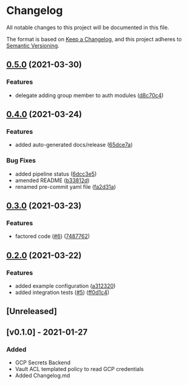 # Changelog
All notable changes to this project will be documented in this file.

The format is based on [Keep a Changelog](https://keepachangelog.com/en/1.0.0/),
and this project adheres to [Semantic Versioning](https://semver.org/spec/v2.0.0.html).

## [0.5.0](https://www.github.com/devops-adeel/terraform-vault-secrets-gcp/compare/v0.4.0...v0.5.0) (2021-03-30)


### Features

* delegate adding group member to auth modules ([d8c70c4](https://www.github.com/devops-adeel/terraform-vault-secrets-gcp/commit/d8c70c435d5de8b9ca453a2e955236a5b8e6df79))

## [0.4.0](https://www.github.com/devops-adeel/terraform-vault-secrets-gcp/compare/v0.3.0...v0.4.0) (2021-03-24)


### Features

* added auto-generated docs/release ([65dce7a](https://www.github.com/devops-adeel/terraform-vault-secrets-gcp/commit/65dce7a1ca5aa9e3fe82252486a01fd21ed27c34))


### Bug Fixes

* added pipeline status ([6dcc3e5](https://www.github.com/devops-adeel/terraform-vault-secrets-gcp/commit/6dcc3e5a24b29bfece7a3ba4ecfd15f984d740c7))
* amended README ([b33812d](https://www.github.com/devops-adeel/terraform-vault-secrets-gcp/commit/b33812dee9fc680dc6a60352efdd6b855a11a4cd))
* renamed pre-commit yaml file ([fa2d31a](https://www.github.com/devops-adeel/terraform-vault-secrets-gcp/commit/fa2d31a5d81c03d7e03e7714de8b4c3c0e73413d))

## [0.3.0](https://www.github.com/devops-adeel/terraform-vault-secrets-gcp/compare/v0.2.0...v0.3.0) (2021-03-23)


### Features

* factored code ([#6](https://www.github.com/devops-adeel/terraform-vault-secrets-gcp/issues/6)) ([7487762](https://www.github.com/devops-adeel/terraform-vault-secrets-gcp/commit/7487762e6582174115523049c2679dcd3b1550ca))

## [0.2.0](https://www.github.com/devops-adeel/terraform-vault-secrets-gcp/compare/v0.1.0...v0.2.0) (2021-03-22)


### Features

* added example configuration ([a312320](https://www.github.com/devops-adeel/terraform-vault-secrets-gcp/commit/a312320f80b3c8cd14ece45e2700ac72e7afb519))
* added integration tests ([#5](https://www.github.com/devops-adeel/terraform-vault-secrets-gcp/issues/5)) ([ff0d1c4](https://www.github.com/devops-adeel/terraform-vault-secrets-gcp/commit/ff0d1c4feae9a9064d6b35ef60b9a99efcb241a2))

## [Unreleased]

## [v0.1.0] - 2021-01-27
### Added
- GCP Secrets Backend
- Vault ACL templated policy to read GCP credentials
- Added Changelog.md
